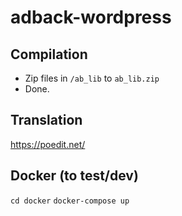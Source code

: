# adback-wordpress
## Compilation
- Zip files in `/ab_lib` to `ab_lib.zip`
- Done.

## Translation
https://poedit.net/

## Docker (to test/dev)
`cd docker`
`docker-compose up`